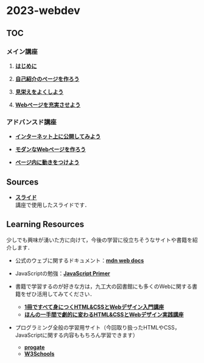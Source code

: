 # 2023-webdev
## TOC
### メイン講座
1. **[はじめに](docs/main-intro.md)**
   
2. **[自己紹介のページを作ろう](docs/main-html.md)**
   
3. **[見栄えをよくしよう](docs/main-css.md)**
   
4. **[Webページを充実させよう](docs/main-final.md)**

### アドバンスド講座
<!-- 各コースの詳細は[こちら](docs/advanced.md)から． -->
- **[インターネット上に公開してみよう](docs/advanced-publish.md)**
  
- **[モダンなWebページを作ろう](docs/advanced-css.md)**
  
- **[ページ内に動きをつけよう](docs/advanced-js.md)**

## Sources
- **[スライド]()**  
講座で使用したスライドです．
## Learning Resources
少しでも興味が湧いた方に向けて，今後の学習に役立ちそうなサイトや書籍を紹介します．
- 公式のウェブに関するドキュメント：**[mdn web docs](https://developer.mozilla.org/ja/docs/Learn/Getting_started_with_the_web)**
  
- JavaScriptの勉強：**[JavaScript Primer](https://jsprimer.net/)**
  
- 書籍で学習するのが好きな方は，九工大の図書館にも多くのWebに関する書籍をぜひ活用してみてください．
  - **[1冊ですべて身につくHTML&CSSとWebデザイン入門講座](https://www.lib.kyutech.ac.jp/opac/volume/822106)**
  - **[ほんの一手間で劇的に変わるHTML&CSSとWebデザイン実践講座](https://www.lib.kyutech.ac.jp/opac/volume/849327)**
  
- プログラミング全般の学習用サイト（今回取り扱ったHTMLやCSS，JavaScriptに関する内容ももちろん学習できます）
  - **[progate](https://prog-8.com/)**
  - **[W3Schools](https://www.w3schools.com/)**